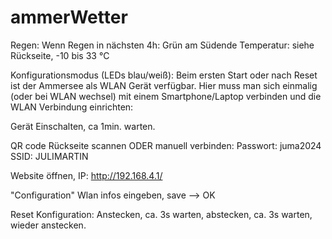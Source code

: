 # ammerWetter


Regen: Wenn Regen in nächsten 4h: Grün am Südende
Temperatur: siehe Rückseite, -10 bis 33 °C


Konfigurationsmodus (LEDs blau/weiß):
Beim ersten Start oder nach Reset ist der Ammersee als WLAN Gerät verfügbar.
Hier muss man sich einmalig (oder bei WLAN wechsel) mit einem Smartphone/Laptop verbinden und die WLAN Verbindung einrichten:

Gerät Einschalten, ca 1min. warten.

QR code Rückseite scannen
ODER
manuell verbinden: 
Passwort: juma2024
SSID: JULIMARTIN

Website öffnen, IP: http://192.168.4.1/

"Configuration"
Wlan infos eingeben, save --> OK


Reset Konfiguration: Anstecken, ca. 3s warten, abstecken, ca. 3s warten, wieder anstecken.
